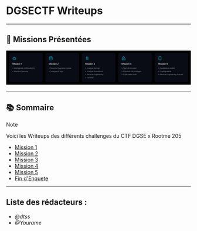 # DGSECTF Writeups

---

## 🚀 Missions Présentées

![Missions](imagesmain/missions.png)

---

## 📚 Sommaire

> [!NOTE]
> Voici les Writeups des différents challenges du CTF DGSE x Rootme 205

- [Mission 1](./mission-1/writeup.md)
- [Mission 2](./mission-2/m2writeup.md) 
- [Mission 3](./mission-3/writeup.md)
- [Mission 4](./mission-4/m4writeup.md) 
- [Mission 5](./mission-5/writeup.md) 
- [Fin d'Enquete](./fin-enquete/writeup.md) 

--- 

## Liste des rédacteurs :

- *@dtss*
- *@Yourame*
